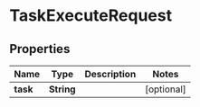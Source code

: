 

# TaskExecuteRequest


## Properties

| Name | Type | Description | Notes |
|------------ | ------------- | ------------- | -------------|
|**task** | **String** |  |  [optional] |



